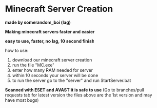 # Minecraft Server Creation

**made by somerandom_boi (lag)**

**Making minecraft servers faster and easier**

**easy to use, faster, no lag, 10 second finish**

how to use:
1. download our minecraft server creation
2. run the file "MC.exe"
3. enter how many RAM needed for server
4. within 10 seconds your server will be done
5. to run the server go to the "server" and run StartServer.bat

**Scanned with ESET and AVAST it is safe to use**
(Go to branches/pull requests tab for latest version the files above are the 1st version and may have most bugs)
